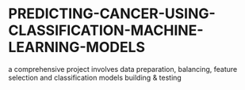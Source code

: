 # PREDICTING-CANCER-USING-CLASSIFICATION-MACHINE-LEARNING-MODELS
a comprehensive project involves data preparation, balancing, feature selection and classification models building &amp; testing
